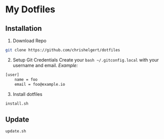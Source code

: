 # My Dotfiles

## Installation

1. Download Repo
```bash
git clone https://github.com/chrishelgert/dotfiles
```

2. Setup Git Credentials
Create your ```bash ~/.gitconfig.local``` with your username and email.
*Example:*
```bash
[user]
    name = foo
    email = foo@example.io
```

3. Install dotfiles
```bash
install.sh
```

## Update
```bash
update.sh
```
